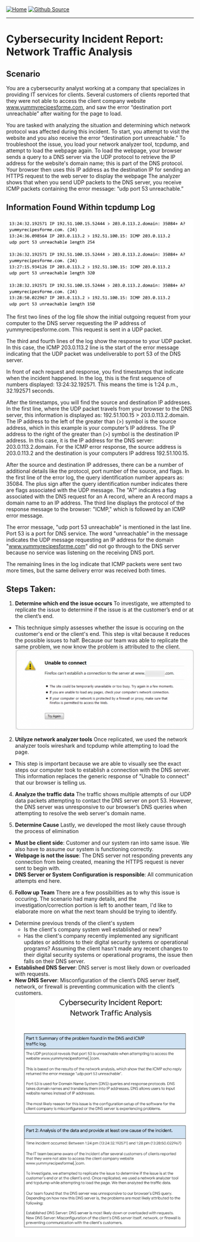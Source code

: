 <div style="display: inline-block;">
  <a href="https://breachopen.github.io/Chas-Riley/">
    <img src="https://img.shields.io/badge/Home-3ba0e6" alt="Home">
  </a>
</div>

<div style="display: inline-block;">
  <a href="https://github.com/BreachOpen/Chas-Riley/" target="_blank">
    <img src="https://img.shields.io/badge/Github_Source-3ba0e6" alt="Github Source">
  </a>
</div>

---

# Cybersecurity Incident Report: Network Traffic Analysis

## Scenario
You are a cybersecurity analyst working at a company that specializes in providing IT services for clients. Several customers of clients reported that they were not able to access the client company website www.yummyrecipesforme.com, and saw the error “destination port unreachable” after waiting for the page to load. 

You are tasked with analyzing the situation and determining which network protocol was affected during this incident. To start, you attempt to visit the website and you also receive the error “destination port unreachable.” To troubleshoot the issue, you load your network analyzer tool, tcpdump, and attempt to load the webpage again. To load the webpage, your browser sends a query to a DNS server via the UDP protocol to retrieve the IP address for the website's domain name; this is part of the DNS protocol. Your browser then uses this IP address as the destination IP for sending an HTTPS request to the web server to display the webpage  The analyzer shows that when you send UDP packets to the DNS server, you receive ICMP packets containing the error message: “udp port 53 unreachable.” 

## Information Found Within tcpdump Log <br />
![Data Traffic](../../assets/img/cir/1.png) <br />
The first two lines of the log file show the initial outgoing request from your computer to the DNS server requesting the IP address of yummyrecipesforme.com. This request is sent in a UDP packet.

The third and fourth lines of the log show the response to your UDP packet. In this case, the ICMP 203.0.113.2 line is the start of the error message indicating that the UDP packet was undeliverable to port 53 of the DNS server.

In front of each request and response, you find timestamps that indicate when the incident happened. In the log, this is the first sequence of numbers displayed: 13:24:32.192571. This means the time is 1:24 p.m., 32.192571 seconds.

After the timestamps, you will find the source and destination IP addresses. In the first line, where the UDP packet travels from your browser to the DNS server, this information is displayed as: 192.51.100.15 > 203.0.113.2.domain. The IP address to the left of the greater than (>) symbol is the source address, which in this example is your computer’s IP address. The IP address to the right of the greater than (>) symbol is the destination IP address. In this case, it is the IP address for the DNS server: 203.0.113.2.domain. For the ICMP error response, the source address is 203.0.113.2 and the destination is your computers IP address 192.51.100.15.

After the source and destination IP addresses, there can be a number of additional details like the protocol, port number of the source, and flags. In the first line of the error log, the query identification number appears as: 35084. The plus sign after the query identification number indicates there are flags associated with the UDP message. The "A?" indicates a flag associated with the DNS request for an A record, where an A record maps a domain name to an IP address. The third line displays the protocol of the response message to the browser: "ICMP," which is followed by an ICMP error message.

The error message, "udp port 53 unreachable" is mentioned in the last line. Port 53 is a port for DNS service. The word "unreachable" in the message indicates the UDP message requesting an IP address for the domain "www.yummyrecipesforme.com" did not go through to the DNS server because no service was listening on the receiving DNS port.

The remaining lines in the log indicate that ICMP packets were sent two more times, but the same delivery error was received both times. 

## Steps Taken:
1. **Determine which end the issue occurs** 
To investigate, we attempted to replicate the issue to determine if the issue is at the customer’s end or at the client’s end.
  - This technique simply assesses whether the issue is occuring on the customer's end or the client's end. This step is vital because it reduces the possible issues to half. Because our team was able to replicate the same problem, we now know the problem is attributed to the client.<br />
![Browser Error Message](../../assets/img/cir/2.png)

2. **Utilyze network analyzer tools**
Once replicated, we used the network analyzer tools wireshark and tcpdump while attempting to load the page.
  - This step is important because we are able to visually see the exact steps our computer took to establish a connection with the DNS server. This information replaces the generic response of "Unable to connect" that our browser is telling us.<br />


4. **Analyze the traffic data**
The traffic shows multiple attempts of our UDP data packets attempting to contact the DNS server on port 53. However, the DNS server was unresponsive to our browser’s DNS queries when attempting to resolve the web server's domain name.

5. **Determine Cause**
Lastly, we developed the most likely cause through the process of elimination
  - **Must be client side**: Customer and our system ran into same issue. We also have to assume our system is functioning correctly. 
  - **Webpage is not the issue**: The DNS server not responding prevents any connection from being created, meaning the HTTPS request is never sent to begin with. 
  - **DNS Server or System Configuration is responsible**: All communication attempts end here.

6. **Follow up Team**
There are a few possibilities as to why this issue is occuring. The scenario had many details, and the investigation/correction portion is left to another team, I'd like to elaborate more on what the next team should be trying to identify.
  - Determine previous trends of the client's system
    - Is the client's company system well established or new?
    - Has the client's company recently implemented any significant updates or additions to their digital security systems or operational programs?
Assuming the client hasn't made any recent changes to their digital security systems or operational programs, the issue then falls on their DNS server.
  - **Established DNS Server**: DNS server is most likely down or overloaded with requests.
  - **New DNS Server**: Misconfiguration of the client’s DNS server itself, network, or firewall is preventing communication with the client’s customers.<br />
  ![Cybersecurity Incident Report](../../assets/img/cir/3.png)
